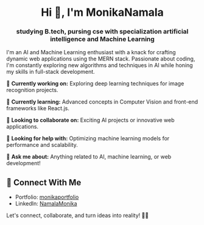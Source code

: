 <h1 align="center">Hi 👋, I'm MonikaNamala</h1>
<h3 align="center">studying B.tech, pursing cse with specialization artificial intelligence and Machine Learning</h3>

I'm an AI and Machine Learning enthusiast with a knack for crafting dynamic web applications using the MERN stack. Passionate about coding, I'm constantly exploring new algorithms and techniques in AI while honing my skills in full-stack development.       

🔭 **Currently working on:** Exploring deep learning techniques for image recognition projects.

🌱 **Currently learning:** Advanced concepts in Computer Vision and front-end frameworks like React.js.

👯 **Looking to collaborate on:** Exciting AI projects or innovative web applications.

🤔 **Looking for help with:** Optimizing machine learning models for performance and scalability.

💬 **Ask me about:** Anything related to AI, machine learning, or web development!

## 🔗 Connect With Me
- Portfolio: [monikaportfolio](https://monikaportfolio.vercel.app/)
- LinkedIn: [NamalaMonika](https://www.linkedin.com/in/namalamonika/)

Let's connect, collaborate, and turn ideas into reality! 🚀✨




